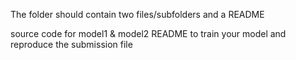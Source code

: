 The folder should contain two files/subfolders and a README 

source code for model1 & model2
README to train your model and reproduce the submission file
